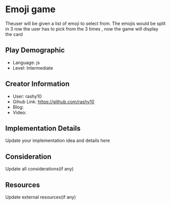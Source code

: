 # Emoji game

Theuser will be given a list of emoji to select from. The emojis would be split in 3 row the user has to pick from the 3 times , now the game will display the card

## Play Demographic

- Language: js
- Level: Intermediate

## Creator Information

- User: rashy10
- Gihub Link: https://github.com/rashy10
- Blog:
- Video:

## Implementation Details

Update your implementation idea and details here

## Consideration

Update all considerations(if any)

## Resources

Update external resources(if any)
